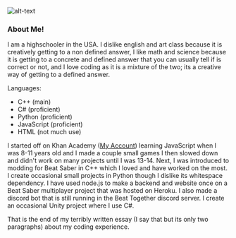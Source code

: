 ![alt-text](https://github-readme-stats.vercel.app/api?username=henwill8&theme=dark)

### About Me!
I am a highschooler in the USA.
I dislike english and art class because it is creatively getting to a non defined answer, I like math and science because it is getting to a concrete and defined answer that you can usually tell if is correct or not, and I love coding as it is a mixture of the two; its a creative way of getting to a defined answer.

Languages:
- C++ (main)
- C# (proficient)
- Python (proficient)
- JavaScript (proficient)
- HTML (not much use)

I started off on Khan Academy ([My Account](https://www.khanacademy.org/profile/henwill/)) learning JavaScript when I was 8-11 years old and I made a couple small games I then slowed down and didn't work on many projects until I was 13-14. Next, I was introduced to modding for Beat Saber in C++ which I loved and have worked on the most. I create occasional small projects in Python though I dislike its whitespace dependency. I have used node.js to make a backend and website once on a Beat Saber multiplayer project that was hosted on Heroku. I also made a discord bot that is still running in the Beat Together discord server. I create an occasional Unity project where I use C#.

That is the end of my terribly written essay (I say that but its only two paragraphs) about my coding experience.

<!--
**henwill8/henwill8** is a ✨ _special_ ✨ repository because its `README.md` (this file) appears on your GitHub profile.

Here are some ideas to get you started:

- 🔭 I’m currently working on ...
- 🌱 I’m currently learning ...
- 👯 I’m looking to collaborate on ...
- 🤔 I’m looking for help with ...
- 💬 Ask me about ...
- 📫 How to reach me: ...
- 😄 Pronouns: ...
- ⚡ Fun fact: ...
-->
